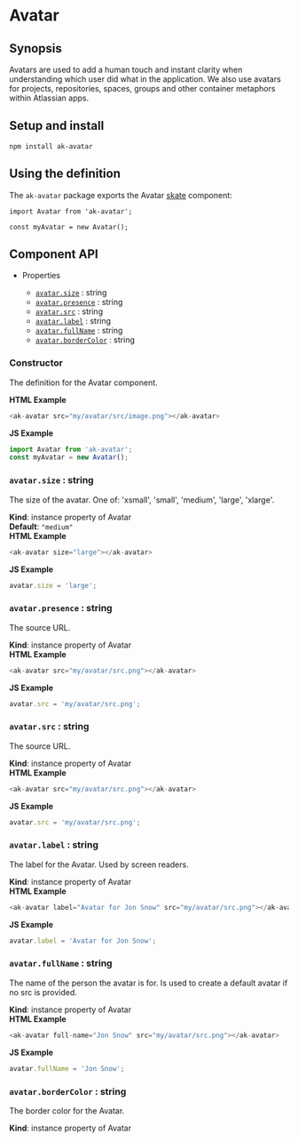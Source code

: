 # Avatar

## Synopsis

Avatars are used to add a human touch and instant clarity when understanding which user did what in 
the application. We also use avatars for projects, repositories, spaces, groups and other container 
metaphors within Atlassian apps.

## Setup and install

```
npm install ak-avatar
```

## Using the definition

The `ak-avatar` package exports the Avatar [skate](https://github.com/skatejs/skatejs) component:

```
import Avatar from 'ak-avatar';

const myAvatar = new Avatar();
```
## Component API

* Properties

    *  [`avatar.size`](#Avatar+size) : string
    *  [`avatar.presence`](#Avatar+presence) : string
    *  [`avatar.src`](#Avatar+src) : string
    *  [`avatar.label`](#Avatar+label) : string
    *  [`avatar.fullName`](#Avatar+fullName) : string
    *  [`avatar.borderColor`](#Avatar+borderColor) : string

### Constructor
The definition for the Avatar component.

**HTML Example**
```js
<ak-avatar src="my/avatar/src/image.png"></ak-avatar>
```
**JS Example**
```js
import Avatar from 'ak-avatar';
const myAvatar = new Avatar();
```
### `avatar.size` : string
The size of the avatar. One of:
'xsmall', 'small', 'medium', 'large', 'xlarge'.

**Kind**: instance property of Avatar  
**Default**: `"medium"`  
**HTML Example**
```js
<ak-avatar size="large"></ak-avatar>
```
**JS Example**
```js
avatar.size = 'large';
```
### `avatar.presence` : string
The source URL.

**Kind**: instance property of Avatar  
**HTML Example**
```js
<ak-avatar src="my/avatar/src.png"></ak-avatar>
```
**JS Example**
```js
avatar.src = 'my/avatar/src.png';
```
### `avatar.src` : string
The source URL.

**Kind**: instance property of Avatar  
**HTML Example**
```js
<ak-avatar src="my/avatar/src.png"></ak-avatar>
```
**JS Example**
```js
avatar.src = 'my/avatar/src.png';
```
### `avatar.label` : string
The label for the Avatar. Used by screen readers.

**Kind**: instance property of Avatar  
**HTML Example**
```js
<ak-avatar label="Avatar for Jon Snow" src="my/avatar/src.png"></ak-avatar>
```
**JS Example**
```js
avatar.label = 'Avatar for Jon Snow';
```
### `avatar.fullName` : string
The name of the person the avatar is for. Is used to create a default avatar if
no src is provided.

**Kind**: instance property of Avatar  
**HTML Example**
```js
<ak-avatar full-name="Jon Snow" src="my/avatar/src.png"></ak-avatar>
```
**JS Example**
```js
avatar.fullName = 'Jon Snow';
```
### `avatar.borderColor` : string
The border color for the Avatar.

**Kind**: instance property of Avatar  
